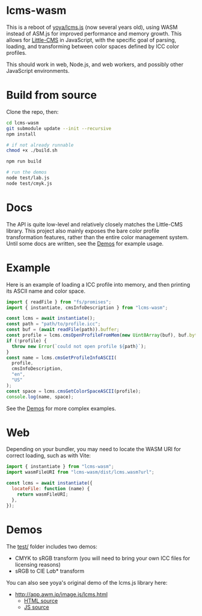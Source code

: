 # lcms-wasm

This is a reboot of [yoya/lcms.js](https://github.com/yoya/lcms.js/) (now several years old), using WASM instead of ASM.js for improved performance and memory growth. This allows for [Little-CMS](https://github.com/mm2/Little-CMS) in JavaScript, with the specific goal of parsing, loading, and transforming between color spaces defined by ICC color profiles.

This should work in web, Node.js, and web workers, and possibly other JavaScript environments.

# Build from source

Clone the repo, then:

```sh
cd lcms-wasm
git submodule update --init --recursive
npm install

# if not already runnable
chmod +x ./build.sh

npm run build

# run the demos
node test/lab.js
node test/cmyk.js
```

# Docs

The API is quite low-level and relatively closely matches the Little-CMS library. This project also mainly exposes the bare color profile transformation features, rather than the entire color management system. Until some docs are written, see the [Demos](#demos) for example usage.

# Example

Here is an example of loading a ICC profile into memory, and then printing its ASCII name and color space.

```js
import { readFile } from "fs/promises";
import { instantiate, cmsInfoDescription } from "lcms-wasm";

const lcms = await instantiate();
const path = "path/to/profile.icc";
const buf = (await readFile(path)).buffer;
const profile = lcms.cmsOpenProfileFromMem(new Uint8Array(buf), buf.byteLength);
if (!profile) {
  throw new Error(`could not open profile ${path}`);
}
const name = lcms.cmsGetProfileInfoASCII(
  profile,
  cmsInfoDescription,
  "en",
  "US"
);
const space = lcms.cmsGetColorSpaceASCII(profile);
console.log(name, space);
```

See the [Demos](#demos) for more complex examples.

# Web

Depending on your bundler, you may need to locate the WASM URI for correct loading, such as with Vite:

```js
import { instantiate } from "lcms-wasm";
import wasmFileURI from "lcms-wasm/dist/lcms.wasm?url";

const lcms = await instantiate({
  locateFile: function (name) {
    return wasmFileURI;
  },
});
```

# Demos

The [test/](./test/) folder includes two demos:

- CMYK to sRGB transform (you will need to bring your own ICC files for licensing reasons)
- sRGB to CIE L*a*b\* transform

You can also see yoya's original demo of the lcms.js library here:

- http://app.awm.jp/image.js/lcms.html
  - [HTML source](https://github.com/yoya/image.js/blob/5e43f1d1c3b248db764f764a1507eb9f3dd36f66/lcms.html)
  - [JS source](https://github.com/yoya/image.js/blob/5e43f1d1c3b248db764f764a1507eb9f3dd36f66/lcms.js)
